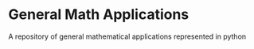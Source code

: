 # General Math Applications
A repository of general mathematical applications represented in python
